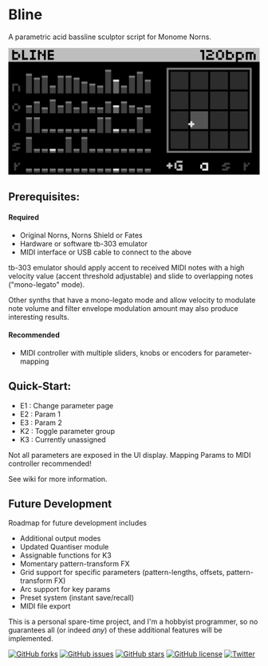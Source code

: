 # Bline

A parametric acid bassline sculptor script for Monome Norns.

![bline main screen](https://github.com/toneburst/bline/blob/main/screenshots/bLINE_screen-01.png)

## Prerequisites:

#### Required

- Original Norns, Norns Shield or Fates
- Hardware or software tb-303 emulator
- MIDI interface or USB cable to connect to the above

tb-303 emulator should apply accent to received MIDI notes with a high velocity value (accent threshold adjustable) and slide to overlapping notes ("mono-legato" mode).

Other synths that have a mono-legato mode and allow velocity to modulate note volume and filter envelope modulation amount may also produce interesting results. 

#### Recommended

- MIDI controller with multiple sliders, knobs or encoders for parameter-mapping

## Quick-Start:

- E1 : Change parameter page
- E2 : Param 1
- E3 : Param 2
- K2 : Toggle parameter group
- K3 : Currently unassigned

Not all parameters are exposed in the UI display. Mapping Params to MIDI controller recommended!

See wiki for more information.

## Future Development

Roadmap for future development includes

- Additional output modes
- Updated Quantiser module
- Assignable functions for K3
- Momentary pattern-transform FX 
- Grid support for specific parameters (pattern-lengths, offsets, pattern-transform FX)
- Arc support for key params
- Preset system (instant save/recall)
- MIDI file export

This is a personal spare-time project, and I'm a hobbyist programmer, so no guarantees all (or indeed *any*) of these additional features will be implemented.

[![GitHub forks](https://img.shields.io/github/forks/toneburst/bline)](https://github.com/toneburst/bline/network)
[![GitHub issues](https://img.shields.io/github/issues/toneburst/bline)](https://github.com/toneburst/bline/issues)
[![GitHub stars](https://img.shields.io/github/stars/toneburst/bline)](https://github.com/toneburst/bline/stargazers)
[![GitHub license](https://img.shields.io/github/license/toneburst/bline)](https://github.com/toneburst/bline)
[![Twitter](https://img.shields.io/twitter/url?style=social&url=https%3A%2F%2Fgithub.com%2Ftoneburst%2Fbline)](https://twitter.com/intent/tweet?text=Wow:&url=https%3A%2F%2Fgithub.com%2Ftoneburst%2Fbline)


